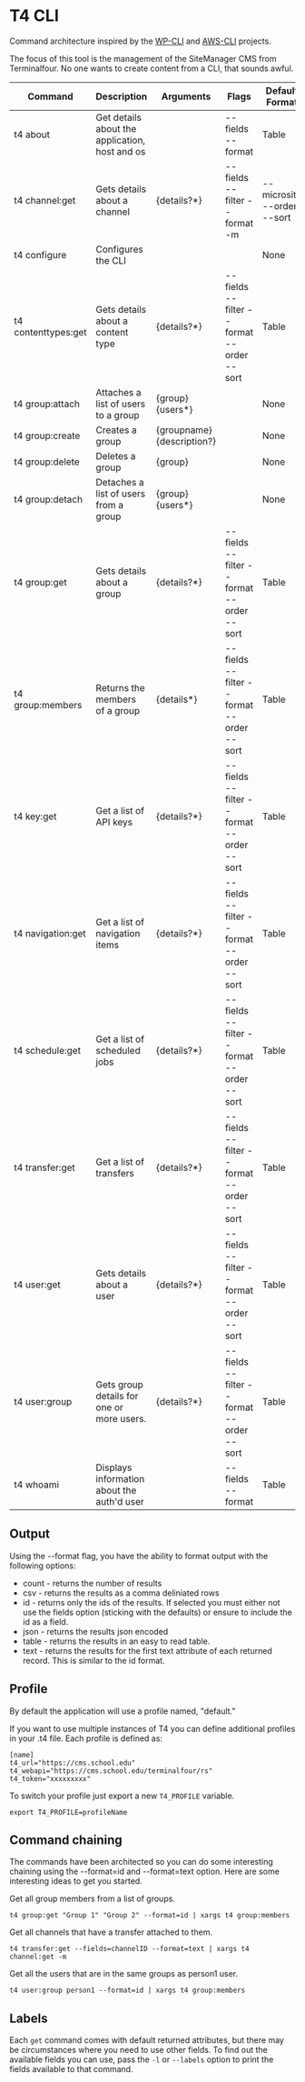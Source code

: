 # T4 CLI

Command architecture inspired by the [WP-CLI](https://wp-cli.org/) and [AWS-CLI](https://docs.aws.amazon.com/cli/index.html) projects.

The focus of this tool is the management of the SiteManager CMS from Terminalfour. No one wants to create content from a CLI, that sounds awful.

| Command              | Description                                    | Arguments                  | Flags                                                    | Default Format |
| -------------------- |------------------------------------------------|----------------------------|----------------------------------------------------------|----------------|
| t4 about             | Get details about the application, host and os |                            | --fields --format                                        | Table          |
| t4 channel:get       | Gets details about a channel                   | {details?*}                | --fields --filter --format -m|--microsite --order --sort | Table          |
| t4 configure         | Configures the CLI                             |                            |                                                          | None           |
| t4 contenttypes:get  | Gets details about a content type              | {details?*}                | --fields --filter --format --order --sort                | Table          |
| t4 group:attach      | Attaches a list of users to a group            | {group} {users*}           |                                                          | None           |
| t4 group:create      | Creates a group                                | {groupname} {description?} |                                                          | None           |
| t4 group:delete      | Deletes a group                                | {group}                    |                                                          | None           |
| t4 group:detach      | Detaches a list of users from a group          | {group} {users*}           |                                                          | None           |
| t4 group:get         | Gets details about a group                     | {details?*}                | --fields --filter --format --order --sort                | Table          |
| t4 group:members     | Returns the members of a group                 | {details*}                 | --fields --filter --format --order --sort                | Table          |
| t4 key:get           | Get a list of API keys                         | {details?*}                | --fields --filter --format --order --sort                | Table          |
| t4 navigation:get    | Get a list of navigation items                 | {details?*}                | --fields --filter --format --order --sort                | Table          |
| t4 schedule:get      | Get a list of scheduled jobs                   | {details?*}                | --fields --filter --format --order --sort                | Table          |
| t4 transfer:get      | Get a list of transfers                        | {details?*}                | --fields --filter --format --order --sort                | Table          |
| t4 user:get          | Gets details about a user                      | {details?*}                | --fields --filter --format --order --sort                | Table          |
| t4 user:group        | Gets group details for one or more users.      | {details?*}                | --fields --filter --format --order --sort                | Table          |
| t4 whoami            | Displays information about the auth'd user     |                            | --fields --format                                        | Table          |

## Output

Using the --format flag, you have the ability to format output with the following options:

* count - returns the number of results
* csv - returns the results as a comma deliniated rows
* id - returns only the ids of the results. If selected you must either not use the fields option (sticking with the defaults) or ensure to include the id as a field.
* json - returns the results json encoded
* table - returns the results in an easy to read table.
* text - returns the results for the first text attribute of each returned record. This is similar to the id format.

## Profile

By default the application will use a profile named, "default."

If you want to use multiple instances of T4 you can define additional profiles in your .t4 file. Each profile is defined as:

```
[name]
t4_url="https://cms.school.edu"
t4_webapi="https://cms.school.edu/terminalfour/rs"
t4_token="xxxxxxxxx"
```

To switch your profile just export a new `T4_PROFILE` variable.

```export T4_PROFILE=profileName```

## Command chaining

The commands have been architected so you can do some interesting chaining using the --format=id and --format=text option. Here are some interesting ideas to get you started.

Get all group members from a list of groups.
```
t4 group:get "Group 1" "Group 2" --format=id | xargs t4 group:members
```

Get all channels that have a transfer attached to them.
```
t4 transfer:get --fields=channelID --format=text | xargs t4 channel:get -m
```

Get all the users that are in the same groups as person1 user.
```
t4 user:group person1 --format=id | xargs t4 group:members
```

## Labels

Each `get` command comes with default returned attributes, but there may be circumstances where you need to use other fields. To find out the available fields you can use, pass the `-l` or `--labels` option to print the fields available to that command.